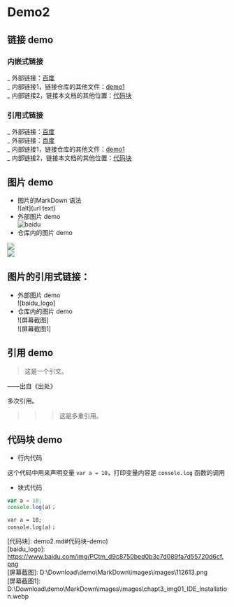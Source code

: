 # Demo2


## 链接 demo

### 内嵌式链接

_ 外部链接：[百度](http://www.baidu.com)  
_ 内部链接1，链接仓库的其他文件：[demo1](demo1.md)  
_ 内部链接2，链接本文档的其他位置：[代码块](demo2.md#代码块-demo)

### 引用式链接

_ 外部链接：[百度]  
_ 外部链接：[百度][baidu]  
_ 内部链接1，链接仓库的其他文件：[demo1]  
_ 内部链接2，链接本文档的其他位置：[代码块](demo2.md#代码块-demo)

## 图片 demo

- 图片的MarkDown 语法  
    ![alt](url text)  
- 外部图片 demo  
![baidu](https://www.baidu.com/img/PCtm_d9c8750bed0b3c7d089fa7d55720d6cf.png  "百度网站")
- 仓库内的图片 demo  

![](D:\Download\demo\MarkDown\images\chapt3_img01_IDE_Installation.webp)  
![](D:\Download\demo\MarkDown\images\112613.png)  



## 图片的引用式链接：
  
- 外部图片 demo  
![baidu_logo]  
- 仓库内的图片 demo  
![屏幕截图]  
![屏幕截图1]  

## 引用 demo

> 这是一个引文。  

——出自《出处》  

多次引用。
>>>这是多重引用。


## 代码块 demo


- 行内代码

这个代码中用来声明变量 `var a = 10`，打印变量内容是 `console.log` 函数的调用  

- 块式代码

```javascript
var a = 10;
console.log(a)；
```

    var a = 10;
    console.log(a)；  



<!---  下面是本文档中用到的链接 -->

[百度]: http://www.baidu.com
[baidu]: http://www.baidu.com  
[demo1]: demo1.md  
[代码块]: demo2.md#代码块-demo)  
[baidu_logo]: https://www.baidu.com/img/PCtm_d9c8750bed0b3c7d089fa7d55720d6cf.png  
[屏幕截图]: D:\Download\demo\MarkDown\images\images\112613.png  
[屏幕截图1]: D:\Download\demo\MarkDown\images\images\chapt3_img01_IDE_Installation.webp  

